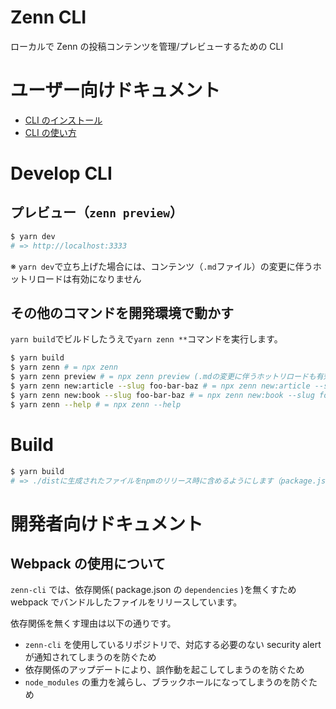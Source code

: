 # Zenn CLI

ローカルで Zenn の投稿コンテンツを管理/プレビューするための CLI

# ユーザー向けドキュメント

- [CLI のインストール](https://zenn.dev/zenn/articles/install-zenn-cli)
- [CLI の使い方](https://zenn.dev/zenn/articles/zenn-cli-guide)

# Develop CLI

## プレビュー（`zenn preview`）

```bash
$ yarn dev
# => http://localhost:3333
```

※ `yarn dev`で立ち上げた場合には、コンテンツ（`.md`ファイル）の変更に伴うホットリロードは有効になりません

## その他のコマンドを開発環境で動かす

`yarn build`でビルドしたうえで`yarn zenn **`コマンドを実行します。

```bash
$ yarn build
$ yarn zenn # = npx zenn
$ yarn zenn preview # = npx zenn preview (.mdの変更に伴うホットリロードも有効になります)
$ yarn zenn new:article --slug foo-bar-baz # = npx zenn new:article --slug foo-bar-baz
$ yarn zenn new:book --slug foo-bar-baz # = npx zenn new:book --slug foo-bar-baz
$ yarn zenn --help # = npx zenn --help
```

# Build

```bash
$ yarn build
# => ./distに生成されたファイルをnpmのリリース時に含めるようにします（package.jsonの`files`に指定）
```

# 開発者向けドキュメント

## Webpack の使用について

`zenn-cli` では、依存関係( package.json の `dependencies` )を無くすため webpack でバンドルしたファイルをリリースしています。

依存関係を無くす理由は以下の通りです。

- `zenn-cli` を使用しているリポジトリで、対応する必要のない security alert が通知されてしまうのを防ぐため
- 依存関係のアップデートにより、誤作動を起こしてしまうのを防ぐため
- `node_modules` の重力を減らし、ブラックホールになってしまうのを防ぐため
